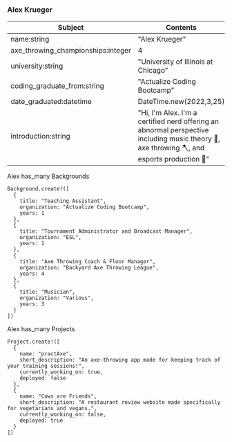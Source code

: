 ### Alex Krueger

|Subject|Contents|
|-----|-----|
|name:string|"Alex Krueger"|
|axe_throwing_championships:integer|4|
|university:string|"University of Illinois at Chicago"|
|coding_graduate_from:string|"Actualize Coding Bootcamp"|
|date_graduated:datetime|DateTime.new(2022,3,25)|
|introduction:string|"Hi, I'm Alex. I'm a certified nerd offering an abnormal perspective including music theory 🎵, axe throwing 🪓, and esports production 🎥"|

Alex has_many Backgrounds

```
Background.create!([
  {
    title: "Teaching Assistant", 
    organization: "Actualize Coding Bootcamp", 
    years: 1
  },
  {
    title: "Tournament Administrator and Broadcast Manager", 
    organization: "ESL", 
    years: 1
  },
  {
    title: "Axe Throwing Coach & Floor Manager", 
    organization: "Backyard Axe Throwing League", 
    years: 4
  },
  {
    title: "Musician",
    organization: "Various",
    years: 3
  }
])
```

Alex has_many Projects

```
Project.create!([
  {
    name: "practAxe", 
    short_description: "An axe-throwing app made for keeping track of your training sessions!", 
    currently_working_on: true, 
    deployed: false
  },
  {
    name: "Cows are Friends", 
    short_description: "A restaurant review website made specifically for vegetarians and vegans.", 
    currently_working_on: false, 
    deployed: true
  }
])
```
